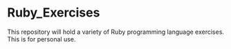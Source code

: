 # Ruby_Exercises
This repository will hold a variety of Ruby programming language exercises. This is for personal use. 

